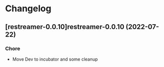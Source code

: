 # Changelog



## [restreamer-0.0.10]restreamer-0.0.10 (2022-07-22)

### Chore

- Move Dev to incubator and some cleanup
  
  